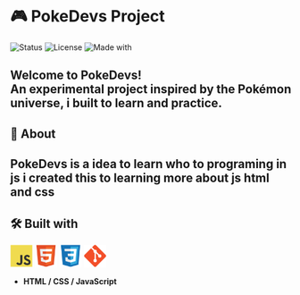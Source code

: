 # 🎮 PokeDevs Project

![Status](https://img.shields.io/badge/status-in%20progress-yellow) 
![License](https://img.shields.io/badge/license-MIT-blue) 
![Made with](https://img.shields.io/badge/made%20with-JS-red) 

Welcome to **PokeDevs**!  
An experimental project inspired by the Pokémon universe, i built to learn and practice.
---

## 🚀 About
PokeDevs is a idea to learn who to programing in js i created this to learning more about js html and css
---

## 🛠️ Built with
<p align="left">
  <img src="https://raw.githubusercontent.com/devicons/devicon/master/icons/javascript/javascript-original.svg" alt="javascript" width="40" height="40"/>
  <img src="https://raw.githubusercontent.com/devicons/devicon/master/icons/html5/html5-original.svg" alt="html5" width="40" height="40"/>
  <img src="https://raw.githubusercontent.com/devicons/devicon/master/icons/css3/css3-original.svg" alt="css3" width="40" height="40"/>
  <img src="https://raw.githubusercontent.com/devicons/devicon/master/icons/git/git-original.svg" alt="git" width="40" height="40"/>
</p>

- **HTML / CSS / JavaScript**
